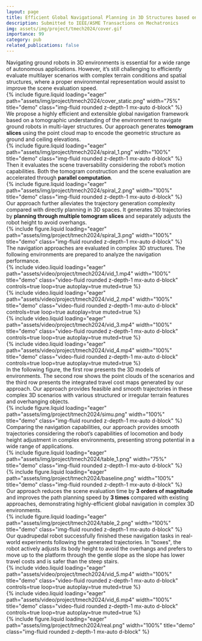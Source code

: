 ```yaml
---
layout: page
title: Efficient Global Navigational Planning in 3D Structures based on Point Cloud Tomography
description: Submitted to IEEE/ASME Transactions on Mechatronics
img: assets/img/project/tmech2024/cover.gif
importance: 99
category: pub
related_publications: false
---
```


<div class="caption">
    Navigating ground robots in 3D environments is essential for a wide range of autonomous applications.
    However, it’s still challenging to efficiently evaluate multilayer scenarios with complex terrain conditions and spatial structures, where a proper environmental representation would assist to improve the scene evaluation speed.
</div>

<div class="row">
    <div class="col-sm mt-3 mt-md-0">
        {% include figure.liquid loading="eager" path="assets/img/project/tmech2024/cover_static.png" width="75%" title="demo" class="img-fluid rounded z-depth-1 mx-auto d-block" %}
    </div>
</div>

<div class="caption">
    We propose a highly efficient and extensible global navigation framework based on a tomographic understanding of the environment to navigate ground robots in multi-layer structures.
    Our approach generates <b>tomogram slices</b> using the point cloud map to encode the geometric structure as ground and ceiling elevations.
</div>

<div class="row">
    <div class="col-sm mt-3 mt-md-0">
        {% include figure.liquid loading="eager" path="assets/img/project/tmech2024/spiral_1.png" width="100%" title="demo" class="img-fluid rounded z-depth-1 mx-auto d-block" %}
    </div>
</div>

<div class="caption">
    Then it evaluates the scene traversability considering the robot’s motion capabilities.
    Both the tomogram construction and the scene evaluation are accelerated through <b>parallel computation</b>.
</div>

<div class="row">
    <div class="col-sm mt-3 mt-md-0">
        {% include figure.liquid loading="eager" path="assets/img/project/tmech2024/spiral_2.png" width="100%" title="demo" class="img-fluid rounded z-depth-1 mx-auto d-block" %}
    </div>
</div>

<div class="caption">
    Our approach further alleviates the trajectory generation complexity compared with directly planning in 3D spaces. 
    It generates 3D trajectories by <b>planning through multiple tomogram slices</b> and separately adjusts the robot height to avoid overhangs.
</div>

<div class="row">
    <div class="col-sm mt-3 mt-md-0">
        {% include figure.liquid loading="eager" path="assets/img/project/tmech2024/spiral_3.png" width="100%" title="demo" class="img-fluid rounded z-depth-1 mx-auto d-block" %}
    </div>
</div>

<div class="caption">
    The navigation approaches are evaluated in complex 3D structures. 
    The following environments are prepared to analyze the navigation performance.
</div>

<div class="row row-cols-2">
    <div class="col-sm mt-3 mt-md-0">
        {% include video.liquid loading="eager" path="assets/video/project/tmech2024/vid_1.mp4" width="100%" title="demo" class="video-fluid rounded z-depth-1 mx-auto d-block" controls=true loop=true autoplay=true muted=true %}
    </div>
    <div class="col-sm mt-3 mt-md-0">
        {% include video.liquid loading="eager" path="assets/video/project/tmech2024/vid_2.mp4" width="100%" title="demo" class="video-fluid rounded z-depth-1 mx-auto d-block" controls=true loop=true autoplay=true muted=true %}
    </div>
</div>
<div class="row row-cols-2">
    <div class="col-sm mt-3 mt-md-0">
        {% include video.liquid loading="eager" path="assets/video/project/tmech2024/vid_3.mp4" width="100%" title="demo" class="video-fluid rounded z-depth-1 mx-auto d-block" controls=true loop=true autoplay=true muted=true %}
    </div>
    <div class="col-sm mt-3 mt-md-0">
        {% include video.liquid loading="eager" path="assets/video/project/tmech2024/vid_4.mp4" width="100%" title="demo" class="video-fluid rounded z-depth-1 mx-auto d-block" controls=true loop=true autoplay=true muted=true %}
    </div>
</div>

<div class="caption">
    In the following figure, the first row presents the 3D models of environments. 
    The second row shows the point clouds of the scenarios and the third row presents the integrated travel cost maps generated by our approach. 
    Our approach provides feasible and smooth trajectories in these complex 3D scenarios with various structured or irregular terrain features and overhanging objects.
</div>

<div class="row">
    <div class="col-sm mt-3 mt-md-0">
        {% include figure.liquid loading="eager" path="assets/img/project/tmech2024/simu.png" width="100%" title="demo" class="img-fluid rounded z-depth-1 mx-auto d-block" %}
    </div>
</div>

<div class="caption">
    Comparing the navigation capabilities, our approach provides smooth trajectories considering the robot’s capabilities of locomotion and body height adjustment in complex environments, presenting strong potential in a wide range of applications.
</div>

<div class="row">
    <div class="col-sm mt-3 mt-md-0">
        {% include figure.liquid loading="eager" path="assets/img/project/tmech2024/table_1.png" width="75%" title="demo" class="img-fluid rounded z-depth-1 mx-auto d-block" %}
    </div>
</div>

<div class="row">
    <div class="col-sm mt-3 mt-md-0">
        {% include figure.liquid loading="eager" path="assets/img/project/tmech2024/baseline.png" width="100%" title="demo" class="img-fluid rounded z-depth-1 mx-auto d-block" %}
    </div>
</div>

<div class="caption">
    Our approach reduces the scene evaluation time by <b>3 orders of magnitude</b> and improves the path planning speed by <b>3 times</b> compared with existing approaches, demonstrating highly-efficient global navigation in complex 3D environments.
</div>

<div class="row">
    <div class="col-sm mt-3 mt-md-0">
        {% include figure.liquid loading="eager" path="assets/img/project/tmech2024/table_2.png" width="100%" title="demo" class="img-fluid rounded z-depth-1 mx-auto d-block" %}
    </div>
</div>

<div class="caption">
    Our quadrupedal robot successfully finished these navigation tasks in real-world experiments following the generated trajectories. 
    In "boxes", the robot actively adjusts its body height to avoid the overhangs and prefers to move up to the platform through the gentle slope as the slope has lower travel costs and is safer than the steep stairs.
</div>

<div class="row row-cols-2">
    <div class="col-sm mt-3 mt-md-0">
        {% include video.liquid loading="eager" path="assets/video/project/tmech2024/vid_5.mp4" width="100%" title="demo" class="video-fluid rounded z-depth-1 mx-auto d-block"  controls=true loop=true autoplay=true muted=true %}
    </div>
    <div class="col-sm mt-3 mt-md-0">
        {% include video.liquid loading="eager" path="assets/video/project/tmech2024/vid_6.mp4" width="100%" title="demo" class="video-fluid rounded z-depth-1 mx-auto d-block"  controls=true loop=true autoplay=true muted=true %}
    </div>
</div>

<div class="row">
    <div class="col-sm mt-3 mt-md-0">
        {% include figure.liquid loading="eager" path="assets/img/project/tmech2024/real.png" width="100%" title="demo" class="img-fluid rounded z-depth-1 mx-auto d-block" %}
    </div>
</div>

